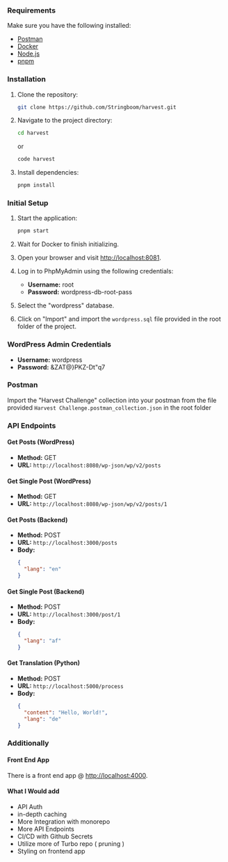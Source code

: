 ### Requirements

Make sure you have the following installed:

- [Postman](https://www.postman.com/)
- [Docker](https://www.docker.com/)
- [Node.js](https://nodejs.org/en)
- [pnpm](https://pnpm.io/)

### Installation

1. Clone the repository:

   ```sh
   git clone https://github.com/Stringboom/harvest.git
   ```

2. Navigate to the project directory:

   ```sh
   cd harvest
   ```

   or

   ```sh
   code harvest
   ```

3. Install dependencies:
   ```sh
   pnpm install
   ```

### Initial Setup

1. Start the application:

   ```sh
   pnpm start
   ```

2. Wait for Docker to finish initializing.

3. Open your browser and visit [http://localhost:8081](http://localhost:8081).

4. Log in to PhpMyAdmin using the following credentials:

   - **Username:** root
   - **Password:** wordpress-db-root-pass

5. Select the "wordpress" database.

6. Click on "Import" and import the `wordpress.sql` file provided in the root folder of the project.

### WordPress Admin Credentials

- **Username:** wordpress
- **Password:** &ZAT@}PKZ-Dt"q7

### Postman

Import the "Harvest Challenge" collection into your postman from the file provided `Harvest Challenge.postman_collection.json` in the root folder

### API Endpoints

#### Get Posts (WordPress)

- **Method:** GET
- **URL:** `http://localhost:8080/wp-json/wp/v2/posts`

#### Get Single Post (WordPress)

- **Method:** GET
- **URL:** `http://localhost:8080/wp-json/wp/v2/posts/1`

#### Get Posts (Backend)

- **Method:** POST
- **URL:** `http://localhost:3000/posts`
- **Body:**
  ```json
  {
    "lang": "en"
  }
  ```

#### Get Single Post (Backend)

- **Method:** POST
- **URL:** `http://localhost:3000/post/1`
- **Body:**
  ```json
  {
    "lang": "af"
  }
  ```

#### Get Translation (Python)

- **Method:** POST
- **URL:** `http://localhost:5000/process`
- **Body:**
  ```json
  {
    "content": "Hello, World!",
    "lang": "de"
  }
  ```

### Additionally

#### Front End App

There is a front end app @ [http://localhost:4000](http://localhost:4000).

#### What I Would add

- API Auth
- in-depth caching
- More Integration with monorepo
- More API Endpoints
- CI/CD with Github Secrets
- Utilize more of Turbo repo ( pruning )
- Styling on frontend app
